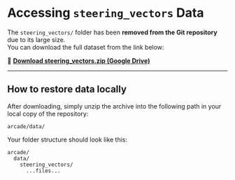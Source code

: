 # Accessing `steering_vectors` Data

The `steering_vectors/` folder has been **removed from the Git repository** due to its large size.  
You can download the full dataset from the link below:

📁 **[Download steering_vectors.zip (Google Drive)](https://drive.google.com/file/d/1l6Oc1sX_q7Sr_5K5O4PnfYtJAb5zQ4OW/view?usp=sharing)**

---

## How to restore data locally

After downloading, simply unzip the archive into the following path in your local copy of the repository:

```
arcade/data/
```

Your folder structure should look like this:

```
arcade/
  data/
    steering_vectors/
      ...files...
```